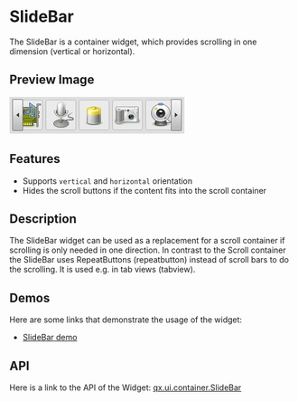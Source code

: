 # SlideBar

The SlideBar is a container widget, which provides scrolling in one
dimension (vertical or horizontal).

## Preview Image

![widget/slidebar.jpg](slidebar.jpg)

## Features

-   Supports `vertical` and `horizontal` orientation
-   Hides the scroll buttons if the content fits into the scroll container

## Description

The SlideBar widget can be used as a replacement for a scroll
container if scrolling is only needed in one direction. In contrast to
the Scroll container the SlideBar uses RepeatButtons (repeatbutton)
instead of scroll bars to do the scrolling. It is used e.g. in tab
views (tabview).

## Demos

Here are some links that demonstrate the usage of the widget:

-   [SlideBar demo](apps://demobrowser/#widget-SlideBar.html)

## API

Here is a link to the API of the Widget: [qx.ui.container.SlideBar](apps://apiviewer/#qx.ui.container.SlideBar)
